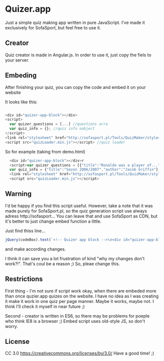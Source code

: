 # Quizer.app
Just a simple quiz making app written in pure JavaScript. I've made it exclusively for SofaSport, but feel free to use it.

Creator
--

Quiz creator is made in Angular.js. In order to use it, just copy the fiels to your server. 

Embeding
--

After finishing your quiz, you can copy the code and embed it on your website 

It looks like this:
```javascript

<div id="quizer-app-block"></div>
<script>
  var quizer_questions = [...] //questions arra
  var quiz_info = {}; //quiz info oobject
</script>
<link rel="stylesheet" href="http://sofasport.pl/Tools/QuizMaker/styles/default.min.css"/>
<script src="quizLoader.min.js"></script> //quiz loader

 ```
  
  So for example (taking from demo.html)

```javascript
  <div id="quizer-app-block"></div>r
  <script>var quizer_questions = [{"title":"Ronaldo was a player of...","image":"","answers":[{"text":"Real Madrid","valid":false,"$$hashKey":"object:8"},{"text":"Liverpool","valid":false,"$$hashKey":"object:9"},{"text":"AC Milan","valid":true,"$$hashKey":"object:10"},{"text":"Inter Mediolan","valid":false,"$$hashKey":"object:11"}],"active":false,"$$hashKey":"object:4"},{"text":"","image":"","answers":[{"text":"Real Madrid","valid":true,"checked":false,"$$hashKey":"object:33"},{"text":"AC Milan","valid":false,"checked":false,"$$hashKey":"object:37"},{"text":"Manchester City","valid":false,"checked":false,"$$hashKey":"object:40"},{"text":"FC Barcelona","valid":false,"checked":false,"$$hashKey":"object:43"}],"active":false,"$$hashKey":"object:27","title":"Robinho was leaving..."},{"text":"","image":"","answers":[{"text":"FC Barcelona","valid":true,"checked":false,"$$hashKey":"object:52"},{"text":"Real Madrid","valid":true,"checked":false,"$$hashKey":"object:55"},{"text":"Granada","valid":false,"checked":false,"$$hashKey":"object:58"},{"text":"Villareal","valid":true,"checked":false,"$$hashKey":"object:61"}],"active":false,"$$hashKey":"object:46","title":"Which teams were compating in the Primera Division?"}]
  var quiz_info = {"title":"Sezon 2006/2007","author":"Jacob Griffin"};</script>
  <link rel="stylesheet" href="http://sofasport.pl/Tools/QuizMaker/styles/default.min.css"/>
  <script src="quizLoader.min.js"></script>
  ```
  
Warning
--
 
 I'd be happy if you find this script useful. However, take a note that it was made purely for SofaSport.pl, so the quiz generation script use always adress http://sofasport... You can leave that and use SofaSport as CDN, but it's better to just change embed function a little. 
 
 Just find thiss line...
 
```javascript
jQuery(codeBox).text(`<!-- Quizer app block -->\n<div id="quizer-app-block"></div>\n<script>var quizer_questions = ${JSON.stringify($scope.Quests)}\nvar quiz_info = ${JSON.stringify($scope.quiz)};</script>\n<link href="http://sofasport.pl/Tools/QuizMaker/styles/default.min.css" rel="stylesheet"/>\n<script src="http://sofasport.pl/Tools/QuizMaker/quizLoader.min.js"></script>\n<!-- Quizer app block end -->`);
```

and make according changes.

I think it can save you a lot frustration of kind "why my changes don't work?!". That's coul be a reason ;) So, pleae change this.

Restrictions
--

First thing - I'm not sure if script work okay, when there are embeded more than once quzier.app quizes on the website. I have no idea as I was creating it make it work in one quiz per page manner. Maybe it works, maybe not. I think I'll check it myself in near future ;)

Second - creator is written in ES6, so there may be problems for poeple who think IE8 is a browser ;) Embed script uses old-style JS, so don't worry.

License
--

CC 3.0 https://creativecommons.org/licenses/by/3.0/
Have a good time! ;)

